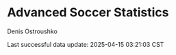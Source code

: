 # Advanced Soccer Statistics
Denis Ostroushko

<!-- gfm -->

Last successful data update: 2025-04-15 03:21:03 CST
